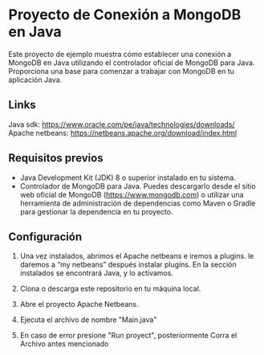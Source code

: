 # Proyecto de Conexión a MongoDB en Java

Este proyecto de ejemplo muestra cómo establecer una conexión a MongoDB en Java utilizando el controlador oficial de MongoDB para Java. Proporciona una base para comenzar a trabajar con MongoDB en tu aplicación Java.

## Links
Java sdk: https://www.oracle.com/pe/java/technologies/downloads/
Apache netbeans: https://netbeans.apache.org/download/index.html

## Requisitos previos

- Java Development Kit (JDK) 8 o superior instalado en tu sistema.
- Controlador de MongoDB para Java. Puedes descargarlo desde el sitio web oficial de MongoDB (https://www.mongodb.com) o utilizar una herramienta de administración de dependencias como Maven o Gradle para gestionar la dependencia en tu proyecto.

## Configuración
1. Una vez instalados, abrimos el Apache netbeans e iremos a plugins. le daremos a “my netbeans” después instalar plugins. En la sección instalados se encontrará Java, y lo activamos. 

2. Clona o descarga este repositorio en tu máquina local.

3. Abre el proyecto Apache Netbeans.

4. Ejecuta el archivo de nombre "Main.java"
   
5. En caso de error presione "Run proyect", posteriormente Corra el Archivo antes mencionado




